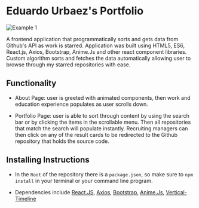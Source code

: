 # Eduardo Urbaez's Portfolio

![Example 1](./demo.gif) 

A frontend application that programmatically sorts and gets data from Github's API as work is starred. Application was built using HTML5, ES6, React.js, Axios, Bootstrap, Anime.Js and other react component libraries. Custom algorithm sorts and fetches the data automatically allowing user to browse through my starred repositories with ease. 

## Functionality

* About Page: user is greeted with animated components, then work and education experience populates as user scrolls down.

*  Portfolio Page: user is able to sort through content by using the search bar or by clicking the items in the scrollable menu. Then all repositories that match the search will populate instantly. Recruiting managers can then click on any of the result cards to be redirected to the Github repository that holds the source code. 


## Installing Instructions

* In the `Root` of the repository there is a `package.json`, so make sure to `npm install` in your terminal or your command line program.

* Dependencies include [React.JS](https://reactjs.org/), [Axios](https://www.npmjs.com/package/axios), [Bootstrap](https://getbootstrap.com), [Anime.Js](https://animejs.com), [Vertical-Timeline](https://www.npmjs.com/package/react-vertical-timeline-component)


